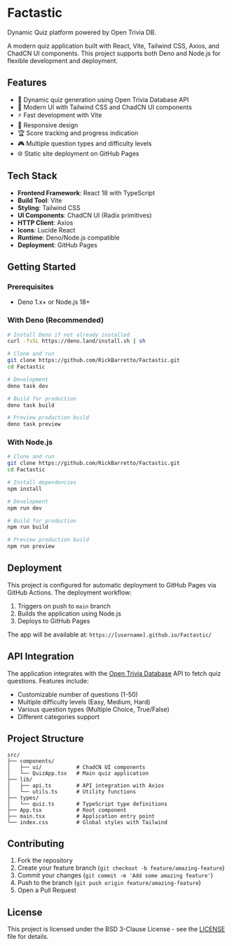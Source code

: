# Factastic
Dynamic Quiz platform powered by Open Trivia DB.

A modern quiz application built with React, Vite, Tailwind CSS, Axios, and ChadCN UI components. This project supports both Deno and Node.js for flexible development and deployment.

## Features

- 🎯 Dynamic quiz generation using Open Trivia Database API
- 🎨 Modern UI with Tailwind CSS and ChadCN UI components
- ⚡ Fast development with Vite
- 📱 Responsive design
- 🏆 Score tracking and progress indication
- 🎮 Multiple question types and difficulty levels
- 🌐 Static site deployment on GitHub Pages

## Tech Stack

- **Frontend Framework**: React 18 with TypeScript
- **Build Tool**: Vite
- **Styling**: Tailwind CSS
- **UI Components**: ChadCN UI (Radix primitives)
- **HTTP Client**: Axios
- **Icons**: Lucide React
- **Runtime**: Deno/Node.js compatible
- **Deployment**: GitHub Pages

## Getting Started

### Prerequisites
- Deno 1.x+ or Node.js 18+

### With Deno (Recommended)
```bash
# Install Deno if not already installed
curl -fsSL https://deno.land/install.sh | sh

# Clone and run
git clone https://github.com/RickBarretto/Factastic.git
cd Factastic

# Development
deno task dev

# Build for production
deno task build

# Preview production build
deno task preview
```

### With Node.js
```bash
# Clone and run
git clone https://github.com/RickBarretto/Factastic.git
cd Factastic

# Install dependencies
npm install

# Development
npm run dev

# Build for production
npm run build

# Preview production build
npm run preview
```

## Deployment

This project is configured for automatic deployment to GitHub Pages via GitHub Actions. The deployment workflow:

1. Triggers on push to `main` branch
2. Builds the application using Node.js
3. Deploys to GitHub Pages

The app will be available at: `https://[username].github.io/Factastic/`

## API Integration

The application integrates with the [Open Trivia Database](https://opentdb.com/) API to fetch quiz questions. Features include:

- Customizable number of questions (1-50)
- Multiple difficulty levels (Easy, Medium, Hard)
- Various question types (Multiple Choice, True/False)
- Different categories support

## Project Structure

```
src/
├── components/
│   ├── ui/           # ChadCN UI components
│   └── QuizApp.tsx   # Main quiz application
├── lib/
│   ├── api.ts        # API integration with Axios
│   └── utils.ts      # Utility functions
├── types/
│   └── quiz.ts       # TypeScript type definitions
├── App.tsx           # Root component
├── main.tsx          # Application entry point
└── index.css         # Global styles with Tailwind
```

## Contributing

1. Fork the repository
2. Create your feature branch (`git checkout -b feature/amazing-feature`)
3. Commit your changes (`git commit -m 'Add some amazing feature'`)
4. Push to the branch (`git push origin feature/amazing-feature`)
5. Open a Pull Request

## License

This project is licensed under the BSD 3-Clause License - see the [LICENSE](LICENSE) file for details.
